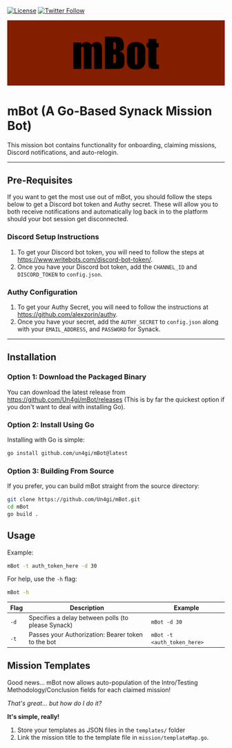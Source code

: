 [![License](https://img.shields.io/badge/license-MIT-_red.svg)](https://opensource.org/licenses/MIT) [![Twitter Follow](https://img.shields.io/twitter/follow/un4gi_io?label=%40un4gi_io&style=social)](https://twitter.com/un4gi_io)

<img src="img/mBot.png">

# mBot (A Go-Based Synack Mission Bot)

This mission bot contains functionality for onboarding, claiming missions, Discord notifications, and auto-relogin.

---

## Pre-Requisites

If you want to get the most use out of mBot, you should follow the steps below to get a Discord bot token and Authy secret. These will allow you to both receive notifications and automatically log back in to the platform should your bot session get disconnected.

### Discord Setup Instructions

1. To get your Discord bot token, you will need to follow the steps at <https://www.writebots.com/discord-bot-token/>.
2. Once you have your Discord bot token, add the `CHANNEL_ID` and `DISCORD_TOKEN` to `config.json`.

### Authy Configuration

1. To get your Authy Secret, you will need to follow the instructions at <https://github.com/alexzorin/authy>.
2. Once you have your secret, add the `AUTHY_SECRET` to `config.json` along with your `EMAIL_ADDRESS`, and `PASSWORD` for Synack.

---

## Installation

### Option 1: Download the Packaged Binary

You can download the latest release from <https://github.com/Un4gi/mBot/releases> (This is by far the quickest option if you don't want to deal with installing Go).

### Option 2: Install Using Go

Installing with Go is simple:

```bash
go install github.com/un4gi/mBot@latest
```

### Option 3: Building From Source

If you prefer, you can build mBot straight from the source directory:

```bash
git clone https://github.com/Un4gi/mBot.git
cd mBot
go build .
```

## Usage

Example:

```bash
mBot -t auth_token_here -d 30
```

For help, use the `-h` flag:

```bash
mBot -h
```

| Flag | Description | Example |
|------|-------------|---------|
| `-d` | Specifies a delay between polls (to please Synack) | `mBot -d 30` |
| `-t` | Passes your Authorization: Bearer token to the bot | `mBot -t <auth_token_here>` |

## Mission Templates

Good news... mBot now allows auto-population of the Intro/Testing Methodology/Conclusion fields for each claimed mission!

*That's great... but how do I do it?*

__It's simple, really!__

1. Store your templates as JSON files in the `templates/` folder
2. Link the mission title to the template file in `mission/templateMap.go`.
